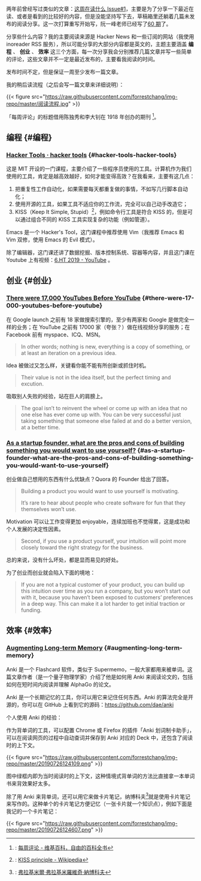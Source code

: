 
两年前曾经写过类似的文章：[这周在读什么 Issue#1](http://blog.jiayuanzhang.com/post/weekly-reading-report-issue-01/)，主要是为了分享一下最近在读、或者是看到的比较好的内容，但是没能坚持写下去，草稿箱里还躺着几篇未发布的阅读分享。这一次打算重写开始写，阮一峰老师已经写了[60 期](http://www.ruanyifeng.com/blog/2019/06/weekly-issue-60.html)了。

分享些什么内容？我的主要阅读来源是 Hacker News 和一些订阅的网站（我使用
inoreader RSS 服务），所以可能分享的大部分内容都是英文的，主题主要涵盖 **编程** 、 **创业** 、 **效率** 这三个方面，每一次分享我会分别推荐几篇文章并写一些简单的评论，这些文章并不一定是最近发布的，主要看我阅读的时间。

发布时间不定，但是保证一周至少发布一篇文章。

我的稍后读流程（之后会写一篇文章来详细说明）：

{{< figure src="https://raw.githubusercontent.com/forrestchang/img-repo/master/阅读流程.jpg" >}}

「每周评论」的标题借用陈独秀和李大钊在 1918 年创办的期刊&nbsp;[^fn:1]。


## 编程 {#编程}


### [Hacker Tools · hacker tools](https://hacker-tools.github.io/) {#hacker-tools-hacker-tools}

这是 MIT 开设的一门课程，主要介绍了一些程序员使用的工具。计算机作为我们使用的工具，肯定是越高效越好，如何才能变得高效？在我看来，主要有这几点：

1.  把重复性工作自动化，如果需要每天都重复做的事情，不如写几行脚本自动化；
2.  使用开源的工具，如果工具不适应你的工作流，完全可以自己动手改造它；
3.  KISS（Keep It Simple, Stupid）[^fn:2]，例如命令行工具是符合 KISS 的，但是可以通过组合不同的 KISS 工具实现复杂的功能（例如管道）。

Emacs 是一个 Hacker's Tool，这门课程中推荐使用 Vim（我推荐 Emacs 和 Vim 双修，使用 Emacs 的 Evil 模式）。

除了编辑器，这门课还讲了数据挖掘、版本控制系统、容器等内容，并且这门课在 Youtube
上有视频：[6.HT 2019 - YouTube](https://www.youtube.com/playlist?list=PLyzOVJj3bHQuiujH1lpn8cA9dsyulbYRv) 。


## 创业 {#创业}


### [There were 17,000 YouTubes Before YouTube](https://thenextweb.com/boris/2013/10/28/17000-youtubes-youtube/) {#there-were-17-000-youtubes-before-youtube}

在 Google launch 之前有 18 家做搜索引擎的，至少有两家和 Google 是做完全一样的业务；在 YouTube 之前有 17000 家（夸张？）做在线视频分享的服务；在 Facebook 前有
myspace、ICQ、MSN。

> In other words; nothing is new, everything is a copy of something, or at least
> an iteration on a previous idea.

Idea 被做过又怎么样，关键看你能不能有所创新或抓住时机。

> Their value is not in the idea itself, but the perfect timing and excution.

吸取别人失败的经验，站在巨人的肩膀上。

> The goal isn’t to reinvent the wheel or come up with an idea that no one else
> has ever come up with. You can be very successful just taking something that
> someone else failed at and do a better version, at a better time.


### [As a startup founder, what are the pros and cons of building something you would want to use yourself?](https://www.quora.com/As-a-startup-founder-what-are-the-pros-and-cons-of-building-something-you-would-want-to-use-yourself) {#as-a-startup-founder-what-are-the-pros-and-cons-of-building-something-you-would-want-to-use-yourself}

创业做自己想用的东西有什么优缺点？Quora 的 Founder 给出了回答。

> Building a product you would want to use yourself is motivating.
>
> It’s rare to hear about people who create software for fun that they themselves won’t use.

Motivation 可以让工作变得更加 enjoyable，连续加班也不觉得累，这是成功和个人发展的决定性因素。

> Second, if you use a product yourself, your intuition will point more closely
> toward the right strategy for the business.

总的来说，没有什么坏处，都是显而易见的好处。

为了创业而创业就会陷入下面的境地：

> If you are not a typical customer of your product, you can build up this
> intuition over time as you run a company, but you won’t start out with it,
> because you haven’t been exposed to customers’ preferences in a deep way. This
> can make it a lot harder to get initial traction or funding.


## 效率 {#效率}


### [Augmenting Long-term Memory](http://augmentingcognition.com/ltm.html) {#augmenting-long-term-memory}

Anki 是一个 Flashcard 软件，类似于 Supermemo，一般大家都用来被单词。这篇文章作者（是一个量子物理学家）介绍了他是如何用 Anki 来阅读论文的，包括如何在短时间内阅读并理解 AlphaGo 的论文。

Anki 是一个长期记忆的工具，你可以用它来记住任何东西。Anki 的算法完全是开源的，你可以在 GitHub 上看到它的源码：<https://github.com/dae/anki>

个人使用 Anki 的经验：

作为背单词的工具，可以配置 Chrome 或 Firefox 的插件「Anki 划词制卡助手」，可以在阅读网页的过程中自动查词并保存到 Anki 对应的 Deck 中，还包含了阅读时的上下文。

{{< figure src="https://raw.githubusercontent.com/forrestchang/img-repo/master/20190726124109.png" >}}

图中绿框内即为当时阅读时的上下文，这种情境式背单词的方法比直接拿一本单词书来背效果好太多。

除了用 Anki 来背单词，还可以用它来做卡片笔记，纳博科夫[^fn:3]就是使用卡片笔记来写作的。这种单个的卡片笔记方便记忆（一张卡片就一个知识点），例如下面是我记的一个卡片笔记：

{{< figure src="https://raw.githubusercontent.com/forrestchang/img-repo/master/20190726124607.png" >}}

[^fn:1]: : [每周评论 - 维基百科，自由的百科全书](https://zh.wikipedia.org/wiki/每周评论)
[^fn:2]: : [KISS principle - Wikipedia](https://en.wikipedia.org/wiki/KISS%5Fprinciple)
[^fn:3]: : [弗拉基米爾·弗拉基米羅維奇·納博科夫](https://zh.wikipedia.org/wiki/%E5%BC%97%E6%8B%89%E5%9F%BA%E7%B1%B3%E7%88%BE%C2%B7%E5%BC%97%E6%8B%89%E5%9F%BA%E7%B1%B3%E7%BE%85%E7%B6%AD%E5%A5%87%C2%B7%E7%B4%8D%E5%8D%9A%E7%A7%91%E5%A4%AB)
